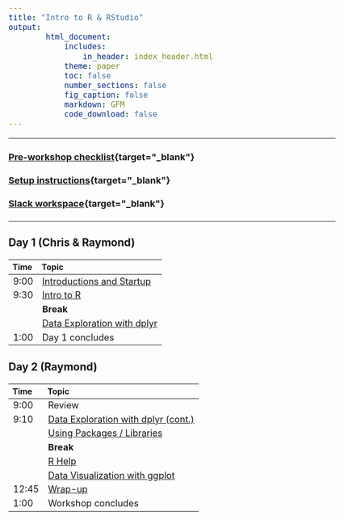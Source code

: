 ```yaml
---
title: "Intro to R & RStudio"
output:
        html_document:
            includes:
                in_header: index_header.html
            theme: paper
            toc: false
            number_sections: false
            fig_caption: false
            markdown: GFM
            code_download: false
---
```


<style type="text/css">

body, td {
   font-size: 18px;
}
</style>

---

#### [Pre-workshop checklist](workshop_setup/preworkshop_checklist.html){target="_blank"}

#### [Setup instructions](workshop_setup/setup_instructions.html){target="_blank"}

#### [Slack workspace](https://umbioinfcoreworkshops.slack.com){target="_blank"}

---


### Day 1 (Chris & Raymond)
| Time | Topic |
| :---  | :----------------------------------------------------------- |
|  9:00 | [Introductions and Startup](workshop-intro.html) |
|  9:30 | [Intro to R](r-01-introduction.html)
|       | **Break** |
|       | [Data Exploration with dplyr](r-02-exploration-dplyr.html) |
|  1:00 | Day 1 concludes |

### Day 2 (Raymond)
| Time | Topic |
| :-----  | :------------------------------------ |
|  9:00 | Review |
|  9:10 | [Data Exploration with dplyr (cont.)](r-02-exploration-dplyr.html) |
|       | [Using Packages / Libraries](r-04-bioconductor.html)
|       | **Break** |
|       | [R Help](r-05-help.html) |
|       | [Data Visualization with ggplot](r-03-exploration-ggplot.html) |
| 12:45 | [Wrap-up](workshop-wrap-up.html) |
| 1:00  | Workshop concludes |
